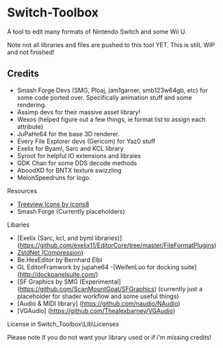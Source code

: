 # Switch-Toolbox
A tool to edit many formats of Nintendo Switch and some Wii U. 

Note not all libraries and files are pushed to this tool YET. This is stilL WIP and not finished!

## Credits

- Smash Forge Devs (SMG, Ploaj,  jam1garner, smb123w64gb, etc) for some code ported over. Specifically animation stuff and some rendering.
- Assimp devs for their massive asset library!
- Wexos (helped figure out a few things, ie format list to assign each attribute)
- JuPaHe64 for the base 3D renderer.
- Every File Explorer devs (Gericom) for Yaz0 stuff
- Exelix for Byaml, Sarc and KCL library
- Syroot for helpful IO extensions and libraies
- GDK Chan for some DDS decode methods
- AboodXD for BNTX texture swizzling
- MelonSpeedruns for logo.

Resources
- [Treeview Icons by icons8](https://icons8.com/)
- Smash Forge (Currently placeholders)

Libaries
- [Exelix (Sarc, kcl, and byml libraries)] (https://github.com/exelix11/EditorCore/tree/master/FileFormatPlugins)
- [ZstdNet (Compression)](https://github.com/skbkontur/ZstdNet)
- Be.HexEditor by Bernhard Elbl
- GL EditorFramwork by jupahe64
-[WeifenLuo for docking suite] (http://dockpanelsuite.com/)
- [SF Graphics by SMG (Experimental] (https://github.com/ScanMountGoat/SFGraphics) (currently just a placeholder for shader workflow and some useful things)
- [Audio & MIDI library] (https://github.com/naudio/NAudio)
- [VGAudio] (https://github.com/Thealexbarney/VGAudio)

License
 in Switch_Toolbox\Lib\Licenses
 
 Please note if you do not want your library used or if i'm missing credits! 

